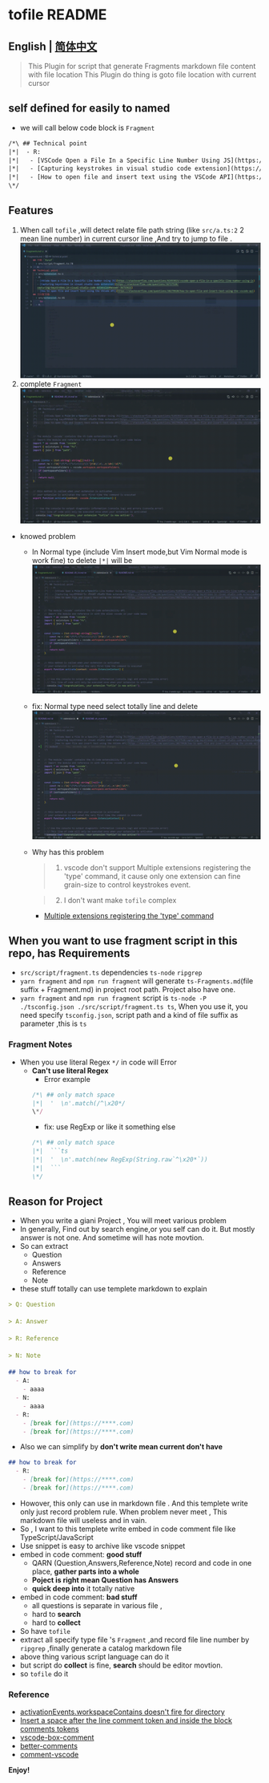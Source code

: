 # tofile README
## English | [简体中文](https://github.com/WingDust/tofile/blob/master/README-zh_cn.md)

> This Plugin for script that generate Fragments markdown file content with file location
> This Plugin do thing is goto file location with current cursor


## self defined for easily to named
  - we will call below code block is `Fragment`
  ```txt
  /*\ ## Technical point
  |*|  - R:
  |*|   - [VSCode Open a File In a Specific Line Number Using JS](https://stackoverflow.com/questions/62453615/vscode-open-a-file-in-a-specific-line-number-using-js)
  |*|   - [Capturing keystrokes in visual studio code extension](https://stackoverflow.com/questions/36727520/capturing-keystrokes-in-visual-studio-code-extension#answer-36753622)
  |*|   - [How to open file and insert text using the VSCode API](https://stackoverflow.com/questions/38279920/how-to-open-file-and-insert-text-using-the-vscode-api)
  \*/
  ```
## Features
  1. When call `tofile` ,will detect relate file path string (like `src/a.ts:2` 2 mean line number) in current cursor line ,And try to jump to file .
  ![tofile](FeatureImg/tofile.gif)
  2. complete `Fragment`
  ![fragmentcomplete](FeatureImg/fragmentcomplete.gif)

  - knowed problem
    - In Normal type (include Vim Insert mode,but Vim Normal mode is work fine) to delete `|*|` will be
    ![tpyeproblem](IssuesImg/tpyeproblem.gif)
    - fix: Normal type need select totally line and delete 
    ![fixtype](IssuesImg/fixtype.gif)
    - Why has this problem
      > 1. vscode don't support Multiple extensions registering the 'type' command, it cause only one extension can fine grain-size to control keystrokes event.

      > 2. I don't want make `tofile` complex
      - [Multiple extensions registering the 'type' command](https://github.com/microsoft/vscode/issues/13441)


## When you want to use fragment script in this repo, has Requirements
  - `src/script/fragment.ts` dependencies `ts-node` `ripgrep` 
  - `yarn fragment` and `npm run fragment`  will generate `ts-Fragments.md`(file suffix + Fragment.md) in project root path. Project also have one.
  - `yarn fragment` and `npm run fragment` script is `ts-node -P ./tsconfig.json ./src/script/fragment.ts ts`, When you use it, you need specify `tsconfig.json`, script path and a kind  of file suffix as parameter ,this is `ts`

### Fragment Notes 
  - When you use literal Regex `*/` in code  will Error
    - **Can't use literal Regex**
      - Error example
      ```ts
      /*\ ## only match space
      |*|  '  \n'.match(/^\x20*/
      \*/
      ```
      - fix: use RegExp or like it something else
      ```ts
      /*\ ## only match space
      |*|  ```ts
      |*|  '  \n'.match(new RegExp(String.raw`^\x20*`))
      |*|  ```
      \*/
      ```

## Reason for Project
  - When you write a giani Project , You will meet various problem
  - In generally, Find out by search engine,or you self can do it. But mostly answer is not one. And sometime will has note movtion.
  - So can extract 
    - Question
    - Answers
    - Reference 
    - Note
  - these stuff totally can use templete markdown to explain
  ```md
  > Q: Question 

  > A: Answer 

  > R: Reference 

  > N: Note 

  ## how to break for 
    - A: 
      - aaaa
    - N:
      - aaaa
    - R:
      - [break for](https://****.com)
      - [break for](https://****.com)
  ```
  - Also we can simplify by **don't write mean current don't have**
  ```md
  ## how to break for 
    - R:
      - [break for](https://****.com)
      - [break for](https://****.com)
  ```
  - Howover, this only can use in markdown file . And this templete write only just record problem rule. When problem never meet , This markdown file will useless and in vain.
  - So , I want to this templete write embed in code comment file like TypeScript/JavaScript
  - Use snippet is easy to archive like vscode snippet
  - embed in code comment: **good stuff**
    - QARN (Question,Answers,Reference,Note) record and code in one place, **gather parts into a whole**
    - **Poject is right mean Question has Answers**
    - **quick deep into** it totally native
  - embed in code comment: **bad stuff**
    - all questions is separate in various file ,
    - hard to **search**
    - hard to **collect**
  - So have `tofile`
  - extract all specify type file 's `Fragment` ,and record file line number by `ripgrep` ,finally generate a catalog markdown file
  - above thing various script language can do it
  - but script do **collect** is fine, **search** should be editor movtion.
  - so `tofile` do it 
### Reference
  - [activationEvents.workspaceContains doesn't fire for directory](https://github.com/Microsoft/vscode/issues/2739)
  - [Insert a space after the line comment token and inside the block comments tokens](https://github.com/microsoft/vscode/blob/e5b6f39005e6029d6655e89313c8118bfda0913f/src/vs/editor/common/config/editorOptions.ts#L1136)
  - [vscode-box-comment](https://github.com/mattkenefick/vscode-box-comment)
  - [better-comments](https://github.com/aaron-bond/better-comments)
  - [comment-vscode](https://github.com/pouyakary/comment-vscode)

**Enjoy!**
